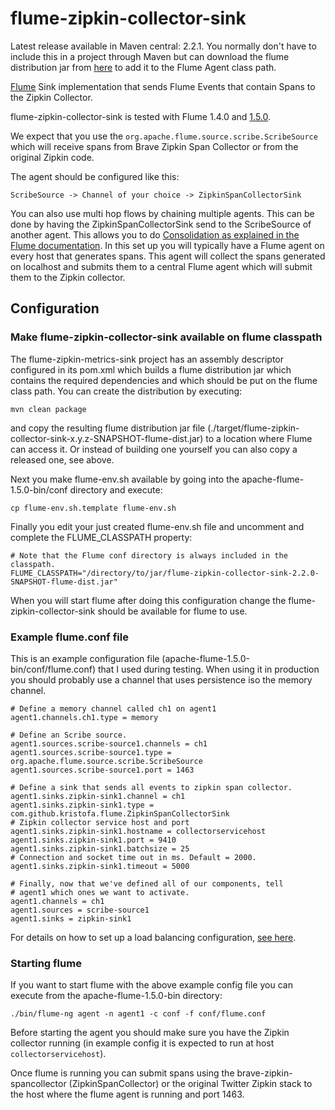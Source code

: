 # flume-zipkin-collector-sink #

Latest release available in Maven central: 2.2.1. You normally don't have to include this in
a project through Maven but can download the flume distribution jar from [here](http://search.maven.org/#search%7Cga%7C1%7Cflume-zipkin-collector-sink)
to add it to the Flume Agent class path.


[Flume](http://flume.apache.org) Sink implementation that sends Flume Events that
contain Spans to the Zipkin Collector.

flume-zipkin-collector-sink is tested with Flume 1.4.0 and [1.5.0](http://flume.apache.org/FlumeUserGuide.html).

We expect that you use the `org.apache.flume.source.scribe.ScribeSource` which will 
receive spans from Brave Zipkin Span Collector or from the original Zipkin code.

The agent should be configured like this:

    ScribeSource -> Channel of your choice -> ZipkinSpanCollectorSink

You can also use multi hop flows by chaining multiple agents. This can be done by having 
the ZipkinSpanCollectorSink send to the ScribeSource of another agent. This allows you to do [Consolidation as explained
in the Flume documentation](http://flume.apache.org/FlumeUserGuide.html#consolidation). 
In this set up you will typically have a Flume agent on every
host that generates spans. This agent will collect the spans generated on localhost and submits
them to a central Flume agent which will submit them to the Zipkin collector.

## Configuration ##

### Make flume-zipkin-collector-sink available on flume classpath ###

The flume-zipkin-metrics-sink project has an assembly descriptor configured in its pom.xml which builds a flume distribution jar 
which contains the required dependencies and which should be put on the flume class path. You can create the distribution by executing:

    mvn clean package

and copy the resulting flume distribution jar file (./target/flume-zipkin-collector-sink-x.y.z-SNAPSHOT-flume-dist.jar)
to a location where Flume can access it.  Or instead of building one yourself you can also copy a released one, see above.

Next you make flume-env.sh available by going into the apache-flume-1.5.0-bin/conf directory
and execute:

    cp flume-env.sh.template flume-env.sh

Finally you edit your just created flume-env.sh file and uncomment and complete the 
FLUME_CLASSPATH property:

    # Note that the Flume conf directory is always included in the classpath.
    FLUME_CLASSPATH="/directory/to/jar/flume-zipkin-collector-sink-2.2.0-SNAPSHOT-flume-dist.jar"
     
When you will start flume after doing this configuration change the flume-zipkin-collector-sink
should be available for flume to use.

### Example flume.conf file ###

This is an example configuration file (apache-flume-1.5.0-bin/conf/flume.conf) 
that I used during testing. When using it in production you should probably use a channel
that uses persistence iso the memory channel. 

    # Define a memory channel called ch1 on agent1
    agent1.channels.ch1.type = memory
 
    # Define an Scribe source.
    agent1.sources.scribe-source1.channels = ch1
    agent1.sources.scribe-source1.type = org.apache.flume.source.scribe.ScribeSource
    agent1.sources.scribe-source1.port = 1463
 
    # Define a sink that sends all events to zipkin span collector.
    agent1.sinks.zipkin-sink1.channel = ch1
    agent1.sinks.zipkin-sink1.type = com.github.kristofa.flume.ZipkinSpanCollectorSink
    # Zipkin collector service host and port
    agent1.sinks.zipkin-sink1.hostname = collectorservicehost
    agent1.sinks.zipkin-sink1.port = 9410 
    agent1.sinks.zipkin-sink1.batchsize = 25
    # Connection and socket time out in ms. Default = 2000.
    agent1.sinks.zipkin-sink1.timeout = 5000
 
    # Finally, now that we've defined all of our components, tell
    # agent1 which ones we want to activate.
    agent1.channels = ch1
    agent1.sources = scribe-source1
    agent1.sinks = zipkin-sink1

For details on how to set up a load balancing configuration, [see here](http://kdevlog.blogspot.be/2014/06/add-load-balancing-to-zipkin-flume.html).

### Starting flume ###

If you want to start flume with the above example config file you can execute from the 
apache-flume-1.5.0-bin directory:

    ./bin/flume-ng agent -n agent1 -c conf -f conf/flume.conf
    
Before starting the agent you should make sure you have the Zipkin collector running
(in example config it is expected to run at host `collectorservicehost`).

Once flume is running you can submit spans using the brave-zipkin-spancollector (ZipkinSpanCollector)
or the original Twitter Zipkin stack to the host where the flume agent is running and port 1463.

